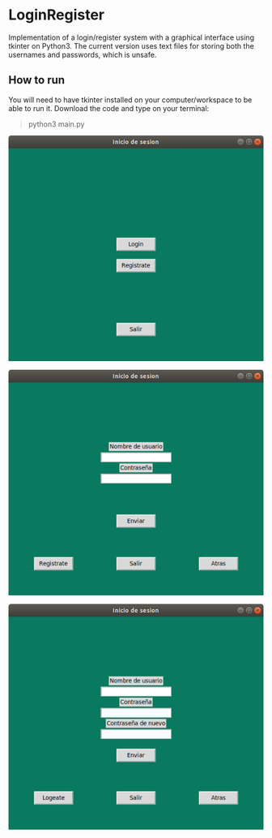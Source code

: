 # LoginRegister
Implementation of a login/register system with a graphical interface using tkinter on Python3.
The current version uses text files for storing both the usernames and passwords, which is unsafe.

## How to run
You will need to have tkinter installed on your computer/workspace to be able to run it.
Download the code and type on your terminal:
>python3 main.py

![portada](capturas/portada.png)

![login](capturas/login.png)

![register](capturas/register.png)

